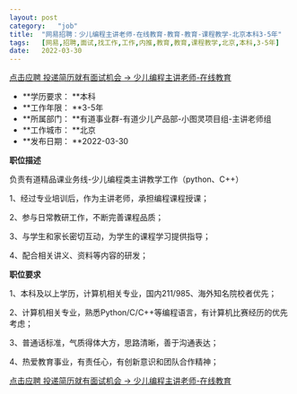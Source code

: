 ```yaml
---
layout:	post
category:	"job"
title:	"网易招聘：少儿编程主讲老师-在线教育-教育-教育-课程教学-北京本科3-5年"
tags:	[网易,招聘,面试,找工作,工作,内推,教育,教育,课程教学,北京,本科,3-5年]
date:	2022-03-30
---
```


[点击应聘 投递简历就有面试机会 ->  少儿编程主讲老师-在线教育](http://mobile.bole.netease.com/bole/boleDetail?id=22529&employeeId=346f03c3cda5f04c&key=all)



- **学历要求： **本科
- **工作年限： **3-5年
- **所属部门： **有道事业群-有道少儿产品部-小图灵项目组-主讲老师组
- **工作城市： **北京
- **发布日期： **2022-03-30



**职位描述**

负责有道精品课业务线-少儿编程类主讲教学工作（python、C++）

1、经过专业培训后，作为主讲老师，承担编程课程授课；

2、参与日常教研工作，不断完善课程品质；

3、与学生和家长密切互动，为学生的课程学习提供指导；

4、配合相关讲义、资料等内容的研发；



**职位要求**

1、本科及以上学历，计算机相关专业，国内211/985、海外知名院校者优先；

2、计算机相关专业，熟悉Python/C/C++等编程语言，有计算机比赛经历的优先考虑；

3、普通话标准，气质得体大方，思路清晰，善于沟通表达；

4、热爱教育事业，有责任心，有创新意识和团队合作精神；





[点击应聘 投递简历就有面试机会 ->  少儿编程主讲老师-在线教育](http://mobile.bole.netease.com/bole/boleDetail?id=22529&employeeId=346f03c3cda5f04c&key=all)